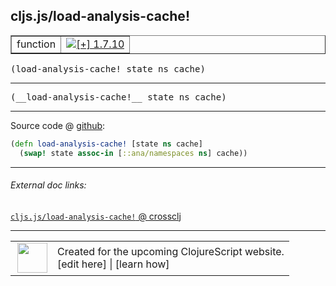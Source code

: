 ## cljs.js/load-analysis-cache!



 <table border="1">
<tr>
<td>function</td>
<td><a href="https://github.com/cljsinfo/cljs-api-docs/tree/1.7.10"><img valign="middle" alt="[+] 1.7.10" title="Added in 1.7.10" src="https://img.shields.io/badge/+-1.7.10-lightgrey.svg"></a> </td>
</tr>
</table>

<samp>(load-analysis-cache! state ns cache)</samp><br>

---

 <samp>
(__load-analysis-cache!__ state ns cache)<br>
</samp>

---







Source code @ [github]():

```clj
(defn load-analysis-cache! [state ns cache]
  (swap! state assoc-in [::ana/namespaces ns] cache))
```

<!--
Repo - tag - source tree - lines:

 <pre>

</pre>

-->

---



###### External doc links:

[`cljs.js/load-analysis-cache!` @ crossclj](http://crossclj.info/fun/cljs.js.cljs/load-analysis-cache%21.html)<br>

---

 <table>
<tr><td>
<img valign="middle" align="right" width="48px" src="http://i.imgur.com/Hi20huC.png">
</td><td>
Created for the upcoming ClojureScript website.<br>
[edit here] | [learn how]
</td></tr></table>

[edit here]:https://github.com/cljsinfo/cljs-api-docs/blob/master/cljsdoc/cljs.js/load-analysis-cacheBANG.cljsdoc
[learn how]:https://github.com/cljsinfo/cljs-api-docs/wiki/cljsdoc-files

<!--

This information was too distracting to show to readers, but I'll leave it
commented here since it is helpful to:

- pretty-print the data used to generate this document
- and show how to retrieve that data



The API data for this symbol:

```clj
{:ns "cljs.js",
 :name "load-analysis-cache!",
 :signature ["[state ns cache]"],
 :name-encode "load-analysis-cacheBANG",
 :history [["+" "1.7.10"]],
 :type "function",
 :full-name-encode "cljs.js/load-analysis-cacheBANG",
 :source {:code "(defn load-analysis-cache! [state ns cache]\n  (swap! state assoc-in [::ana/namespaces ns] cache))",
          :title "Source code",
          :repo "clojurescript",
          :tag "r1.8.40",
          :filename "src/main/cljs/cljs/js.cljs",
          :lines [121 122],
          :url "https://github.com/clojure/clojurescript/blob/r1.8.40/src/main/cljs/cljs/js.cljs#L121-L122"},
 :usage ["(load-analysis-cache! state ns cache)"],
 :full-name "cljs.js/load-analysis-cache!",
 :cljsdoc-url "https://github.com/cljsinfo/cljs-api-docs/blob/master/cljsdoc/cljs.js/load-analysis-cacheBANG.cljsdoc"}

```

Retrieve the API data for this symbol:

```clj
;; from Clojure REPL
(require '[clojure.edn :as edn])
(-> (slurp "https://raw.githubusercontent.com/cljsinfo/cljs-api-docs/catalog/cljs-api.edn")
    (edn/read-string)
    (get-in [:symbols "cljs.js/load-analysis-cache!"]))
```

-->
